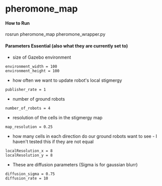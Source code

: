 # pheromone_map

#### How to Run
rosrun pheromone_map pheromone_wrapper.py





#### Parameters Essential (also what they are currently set to)

- size of Gazebo environment
```
environment_width = 100
environment_height = 100
```

- how often we want to update robot's local stigmergy
```
publisher_rate = 1
```
- number of ground robots
```
number_of_robots = 4
```
- resolution of the cells in the stigmergy map
```
map_resolution = 0.25
```
- how many cells in each direction do our ground robots want to see - I haven't tested this if they are not equal
```
localResolution_x = 8
localResolution_y = 8
```
- These are diffusion parameters (Sigma is for gaussian blurr)
```
diffusion_sigma = 0.75
diffusion_rate = 10
```

